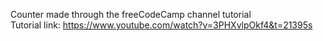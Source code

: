 Counter made through the freeCodeCamp channel tutorial<br>
Tutorial link: https://www.youtube.com/watch?v=3PHXvlpOkf4&t=21395s 
